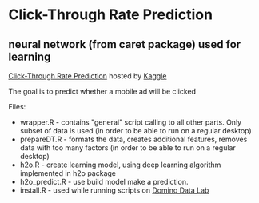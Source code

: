 # Click-Through Rate Prediction

## neural network (from caret package) used for learning

[Click-Through Rate Prediction](https://www.kaggle.com/c/avazu-ctr-prediction) hosted by [Kaggle](https://www.kaggle.com/)

The goal is to predict whether a mobile ad will be clicked

Files:

* wrapper.R - contains "general" script calling to all other parts. Only subset of data is used (in order to be able to run on a regular desktop)
* prepareDT.R - formats the data, creates additional features, removes data with too many factors (in order to be able to run on a regular desktop)
* h2o.R - create learning model, using deep learning algorithm implemented in h2o package
* h2o_predict.R - use build model make a prediction.
* install.R - used while running scripts on [Domino Data Lab](http://www.dominodatalab.com/)